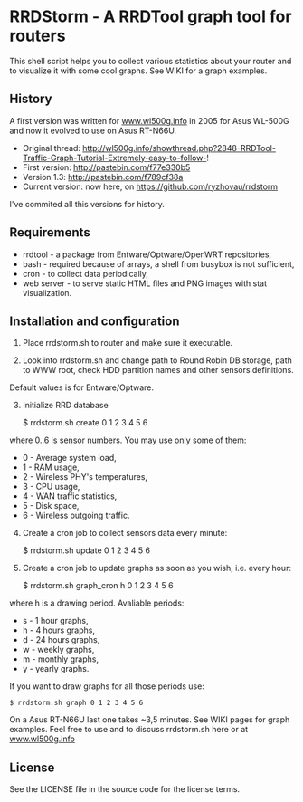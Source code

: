RRDStorm - A RRDTool graph tool for routers
==================================

This shell script helps you to collect various statistics about your router
and to visualize it with some cool graphs. See WIKI for a graph examples.


History
-----------------------

A first version was written for www.wl500g.info in 2005 for Asus WL-500G and now
it evolved to use on Asus RT-N66U.

 * Original thread: http://wl500g.info/showthread.php?2848-RRDTool-Traffic-Graph-Tutorial-Extremely-easy-to-follow-!
 * First version: http://pastebin.com/f77e330b5
 * Version 1.3: http://pastebin.com/f789cf38a
 * Current version: now here, on https://github.com/ryzhovau/rrdstorm

I've commited all this versions for history.


Requirements
-----------------------

 * rrdtool - a package from Entware/Optware/OpenWRT repositories,
 * bash - required because of arrays, a shell from busybox is not sufficient,
 * cron - to collect data periodically,
 * web server - to serve static HTML files and PNG images with stat visualization.


Installation and configuration
-----------------------

1) Place rrdstorm.sh to router and make sure it executable.

2) Look into rrdstorm.sh and change path to Round Robin DB storage,
path to WWW root, check HDD partition names and other sensors definitions.

Default values is for Entware/Optware.

3) Initialize RRD database

    $ rrdstorm.sh create 0 1 2 3 4 5 6

where 0..6 is sensor numbers. You may use only some of them:

 * 0 - Average system load,
 * 1 - RAM usage,
 * 2 - Wireless PHY's temperatures,
 * 3 - CPU usage,
 * 4 - WAN traffic statistics,
 * 5 - Disk space,
 * 6 - Wireless outgoing traffic.


4) Create a cron job to collect sensors data every minute:

    $ rrdstorm.sh update 0 1 2 3 4 5 6

5) Create a cron job to update graphs as soon as you wish, i.e. every hour:

    $ rrdstorm.sh graph_cron h 0 1 2 3 4 5 6

where h is a drawing period. Avaliable periods:

 * s - 1 hour graphs,
 * h - 4 hours graphs,
 * d - 24 hours graphs,
 * w -  weekly graphs,
 * m - monthly graphs,
 * y - yearly graphs.

If you want to draw graphs for all those periods use:

    $ rrdstorm.sh graph 0 1 2 3 4 5 6

On a Asus RT-N66U last one takes ~3,5 minutes. See WIKI pages for graph
examples. Feel free to use and to discuss rrdstorm.sh here or at www.wl500g.info

License
-------

See the LICENSE file in the source code for the license terms.
